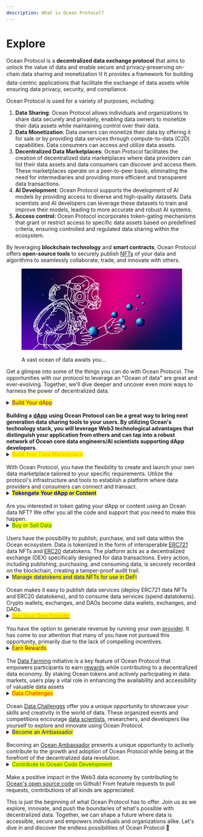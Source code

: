 ```yaml
---
description: What is Ocean Protocol?
---
```


# Explore

Ocean Protocol is a **decentralized data exchange protocol** that aims to unlock the value of data and enable secure and privacy-preserving on-chain data sharing and monetization ⛓️ It provides a framework for building data-centric applications that facilitate the exchange of data assets while ensuring data privacy, security, and compliance.

Ocean Protocol is used for a variety of purposes, including:

1. **Data Sharing**: Ocean Protocol allows individuals and organizations to share data securely and privately, enabling data owners to monetize their data assets while maintaining control over their data.
2. **Data Monetization**: Data owners can monetize their data by offering it for sale or by providing data services through compute-to-data (C2D) capabilities. Data consumers can access and utilize data assets.
3. **Decentralized Data Marketplaces**: Ocean Protocol facilitates the creation of decentralized data marketplaces where data providers can list their data assets and data consumers can discover and access them. These marketplaces operate on a peer-to-peer basis, eliminating the need for intermediaries and providing more efficient and transparent data transactions.
4. **AI Development**: Ocean Protocol supports the development of AI models by providing access to diverse and high-quality datasets. Data scientists and AI developers can leverage these datasets to train and improve their models, leading to more accurate and robust AI systems.
5. **Access control:** Ocean Protocol incorporates token-gating mechanisms that grant or restrict access to specific data assets based on predefined criteria, ensuring controlled and regulated data sharing within the ecosystem.

By leveraging **blockchain technology** and **smart contracts**, Ocean Protocol offers **open-source tools** to securely publish [NFTs](../developers/contracts/data-nfts.md) of your data and algorithms to seamlessly collaborate, trade, and innovate with others.

<figure><img src="../.gitbook/assets/general/explore_ocean.png" alt=""><figcaption><p>A vast ocean of data awaits you...</p></figcaption></figure>

Get a glimpse into some of the things you can do with Ocean Protocol. The opportunities with our protocol to leverage an "Ocean of data" are great and ever-evolving. Together, we'll dive deeper and uncover even more ways to harness the power of decentralized data.

<details>

<summary><mark style="color:purple;">Build Your dApp</mark><br><br><strong>Building a</strong> <a href="https://oceanprotocol.com/templates"><strong>dApp</strong></a> <strong>using Ocean Protocol can be a great way to bring next generation data sharing tools to your users. By utilizing Ocean's technology stack, you will leverage Web3 technological advantages that distinguish your application from others and can tap into a robust network of Ocean core data engineers/AI scientists supporting dApp developers.</strong></summary>

When building a dApp on top of Ocean Protocol, you gain access to a wide range of features and functionalities:

1. **Data access and discovery**: Utilize Ocean's data marketplace infrastructure to access diverse and valuable data sets. Leverage the data discovery mechanisms to help users find relevant data assets for their applications.
2. **Data interoperability**: Seamlessly integrate and interact with various data sources using Ocean's standardized data representation formats. Ensure compatibility and easy data integration within your dApp.
3. **Data privacy and security**: Leverage the cryptographic capabilities of Ocean Protocol to ensure privacy and security of sensitive data. Implement access controls, encryption, and secure data-sharing mechanisms within your dApp.
4. **Provenance and transparency**: Leverage the transparency and immutability of the blockchain to establish data provenance. Build trust among users by providing an auditable record of data sources, usage, and transactions.
5. **Tokenized incentives**: Utilize datatokens (ERC20) within your dApp to incentivize data providers and consumers. Design token economies that align with the specific requirements of your application, encouraging participation and value creation.
6. **Community participation**: Leverage the community-driven nature of Ocean Protocol to foster collaboration, feedback, and innovation. Engage with the Ocean community to share ideas, contribute to the ecosystem, and gather insights to enhance your dApp.

These are a few examples of what can be built on top of Ocean.

1. [Ocean Waves](https://waves.oceanprotocol.com/) - Decentralized music [marketplace](https://github.com/oceanprotocol/waves)
2. [Ocean Market](https://market.oceanprotocol.com) - Decentralized data [marketplace](https://github.com/oceanprotocol/market)
3. [Autobot](https://autobotocean.com/) - Tokengated [data farming](https://df.oceandao.org/) intelligence app
4. [Ocean Token Gate](https://tokengate.oceanprotocol.com/) - Tokengated [content](https://github.com/oceanprotocol/token-gating-template)
5. [Acentrik Market](https://market.acentrik.io/) - Enterprise decentralized data marketplace

</details>

<details>

<summary><mark style="color:orange;">Build Your Data Marketplace</mark><br><br>With Ocean Protocol, you have the flexibility to create and launch your own data marketplace tailored to your specific requirements. Utilize the protocol's infrastructure and tools to establish a platform where data providers and consumers can connect and transact.</summary>

You can choose from two options:

1. **Fork the** [**Ocean Marketplace**](https://github.com/oceanprotocol/market) **and customize it**: You have the ability to fork the existing [Ocean Marketplace](https://github.com/oceanprotocol/market) codebase and customize it according to your needs. This allows you to leverage the foundational infrastructure and functionality already built by Ocean Protocol while tailoring the user interface, features, and branding to align with your marketplace vision. Follow this [tutorial](../developers/build-a-marketplace/) to learn how to do it.
2. **Build your marketplace with Ocean components**: Alternatively, you can build your data marketplace from scratch using Ocean Protocol's modular components. Ocean provides a comprehensive set of building blocks, such as the [**Aquarius**](https://github.com/oceanprotocol/aquarius), [**Provider**](https://github.com/oceanprotocol/provider), Ocean [contracts](https://github.com/oceanprotocol/contracts), and Ocean libraries ([**ocean.js**](https://github.com/oceanprotocol/ocean.js) & [**ocean.py**](https://github.com/oceanprotocol/ocean.py)), which you can integrate into your own marketplace development. This empowers you to create a unique and customized data marketplace experience while leveraging the underlying capabilities and standards provided by Ocean Protocol.

</details>

<details>

<summary><mark style="color:blue;"><strong>Tokengate Your dApp or Content</strong></mark><br><br>Are you interested in token gating your dApp or content using an Ocean data NFT? We offer you all the code and support that you need to make this happen.</summary>

Feel free to fork the [Ocean Token Gate template](https://github.com/oceanprotocol/token-gating-template) code and customize it to start building your dApp from scratch. If you already have an existing dApp of yours, then you can also modify it simply to use an Ocean data NFT. The [Ocean Token Gate repo](https://github.com/oceanprotocol/token-gating-template) will be helpful to inform your coding to do this, of course. But we also explain the [smart contract mechanics](../developers/contracts/) of Data NFTs and Datatokens[ in our docs](../developers/contracts/) for you to understand the code better. Remember, we're always here to help guide you with any coding questions on [Discord](https://discord.gg/TnXjkR5).

</details>

<details>

<summary><mark style="color:green;">Buy or Sell Data</mark><br><br>Users have the possibility to publish, purchase, and sell data within the Ocean ecosystem. Data is tokenized in the form of interoperable <a href="https://github.com/ethereum/EIPs/blob/master/EIPS/eip-721.md">ERC721</a> data NFTs and <a href="https://github.com/ethereum/EIPs/blob/7f4f0377730f5fc266824084188cc17cf246932e/EIPS/eip-20.md">ERC20</a> datatokens. The platform acts as a decentralized exchange (DEX) specifically designed for data transactions. Every action, including publishing, purchasing, and consuming data, is securely recorded on the blockchain, creating a tamper-proof audit trail.</summary>

For data scientists and AI practitioners, Ocean presents opportunities such as increased access to a broader range of data, including private data, crypto-secured provenance for data and AI training, and potential income streams from selling and curating data.

To showcase these capabilities, Ocean developed a demonstrator marketplace known as the [Ocean Market](https://market.oceanprotocol.com/).

The following guides will help you get started with buying and selling data:

* [Publish an NFT](../user-guides/publish-data-nfts.md)
* [Download an NFT](../user-guides/buy-data-nfts.md)
* [Host Assets](../user-guides/asset-hosting/README.md)

</details>

<details>

<summary><mark style="color:blue;">Manage datatokens and data NFTs for use in DeFi</mark><br><br>Ocean makes it easy to publish data services (deploy ERC721 data NFTs and ERC20 datatokens), and to consume data services (spend datatokens). Crypto wallets, exchanges, and DAOs become data wallets, exchanges, and DAOs.</summary>

Use Ocean [JavaScript](../developers/ocean.js/README.md) or [Python](../developers/ocean.py/README.md) drivers to manage data NFTs and datatokens:

Ocean-based apps make data assets on-ramps and off-ramps easy for end users. Ocean smart contracts and libraries make this easy for developers. The data itself does not need to be on-chain, just the access control.

Data NFTs are ERC721 tokens representing the unique asset and datatokens are ERC20 tokens to access data services. Each data service gets its own data NFT and one or more type of datatokens.

To access the dataset, you send 1.0 datatokens to the data provider (running Ocean Provider). To give access to someone else, send them 1.0 datatokens. That's it.

Since datatokens are ERC20, and live on Ethereum mainnet, there's a whole ecosystem to leverage.

* _Publish and access data services:_ downloadable files or compute-to-data. Use Ocean to deploy a new [ERC721](https://github.com/ethereum/EIPs/blob/master/EIPS/eip-721.md) and [ERC20](https://github.com/ethereum/EIPs/blob/7f4f0377730f5fc266824084188cc17cf246932e/EIPS/eip-20.md) datatoken contract for each data service, then mint datatokens.
* _Transfer datatokens_ to another owner (or approve & transferFrom).
* _And more._ Use ERC20 support in [web3.js](https://web3js.readthedocs.io/), [web3.py](https://web3py.readthedocs.io/en/stable/examples.html#working-with-an-erc20-token-contract) and Solidity to connect datatokens with crypto wallets and other DeFi services.

</details>

<details>

<summary><a href="https://medium.com/p/477b3decad51#7922"><mark style="color:orange;">Run Your Own Provider</mark></a><br><br>You have the option to generate revenue by running your own <a href="../developers/provider/">provider</a>. It has come to our attention that many of you have not pursued this opportunity, primarily due to the lack of compelling incentives.</summary>

If you're not familiar with it, the Ocean [Provider](../developers/provider/README.md) serves as the proxy service responsible for encrypting/decrypting data and streaming it to the consumer. It also verifies user access privileges for specific data assets or services. It plays a vital role in the Ocean architecture.

Fees are now paid to the individual or organization running the provider when a user downloads a data asset. The download fees are set based on the cost per MB, and there is also a provider fee for compute jobs, which is priced per minute.

Both the download and compute fees can be set to any absolute amount, and you have the flexibility to choose the token in which you want to receive these fees. They do not have to be in the same currency used in the marketplace. For instance, the provider fee could be a fixed rate of 5 USDT per 1000 MB of data downloaded, and this fee will remain fixed in USDT even if the marketplace uses a different currency.

Furthermore, provider fees are not restricted to data consumption; they can also be utilized to charge for compute resources. For example, a provider can charge a fixed fee of 15 DAI to reserve compute resources for one hour. This presents an advantage for both the user and the provider host. Users can now reserve the appropriate amount of computing resources according to their requirements. For provider hosts, this creates an additional income opportunity.

</details>

<details>

<summary><mark style="color:purple;">Earn Rewards</mark><br><br>The <a href="../rewards/df-max-out-yield.md">Data Farming</a> initiative is a key feature of Ocean Protocol that empowers participants to earn <a href="../rewards/">rewards</a> while contributing to a decentralized data economy. By staking Ocean tokens and actively participating in data markets, users play a vital role in enhancing the availability and accessibility of valuable data assets</summary>

Through the Data Farming initiative, you are incentivized to lock Ocean tokens for [veOcean](../rewards/df-veocean.md). By staking your tokens, you not only support the growth and sustainability of the ecosystem but also earn a share of the generated incentives💰. The Data Farming initiative offers participants a unique opportunity to earn [rewards](../rewards/README.md) while making a meaningful impact in the data marketplace.

Participating in the Data Farming initiative demonstrates a commitment to the principles of **fairness**, **transparency**, and **collaboration** that underpin Ocean Protocol. It allows you to actively engage with the ecosystem, promoting innovation, and driving the evolution of the decentralized data economy.

</details>

<details>

<summary><mark style="color:red;">Data Challenges</mark><br><br>Ocean <a href="https://oceanprotocol.com/challenges">Data Challenges</a> offer you a unique opportunity to showcase your skills and creativity in the world of data. These organized events and competitions encourage <a href="../data-science/">data scientists</a>, researchers, and developers like yourself to explore and innovate using Ocean Protocol.</summary>

By participating in Ocean Data Challenges, you can tackle real-world problems, leverage data assets, and utilize the technologies within the Ocean ecosystem. Not only do you have the chance to compete for recognition and prizes, but you also contribute to driving innovation, fostering collaboration, and making a positive impact in the data space.

</details>

<details>

<summary><mark style="color:blue;">Become an Ambassador</mark><br><br>Becoming an <a href="https://oceanambassadors.community/">Ocean Ambassador</a> presents a unique opportunity to actively contribute to the growth and adoption of Ocean Protocol while being at the forefront of the decentralized data revolution.</summary>

As an Ocean Ambassador, you become an advocate for the protocol, promoting its vision of democratizing data and empowering individuals. By sharing your knowledge and enthusiasm, you can educate others about the benefits and potential of Ocean Protocol, inspiring them to join the ecosystem. As part of a global community of like-minded individuals, you gain access to exclusive resources, networking opportunities, and collaborations that further enhance your expertise in the data economy. As an Ambassador, you play a vital role in shaping the future of data by driving awareness, fostering innovation, and helping to build a more open and equitable data ecosystem.

</details>

<details>

<summary><mark style="color:green;">Contribute to Ocean Code Development</mark><br><br>Make a positive impact in the Web3 data economy by contributing to <a href="https://github.com/oceanprotocol">Ocean's open source code</a> on Github! From feature requests to pull requests, contributions of all kinds are appreciated.</summary>

To begin, [visit our Github page](https://github.com/oceanprotocol) where you can see the repos and contributors. If you're going to contribute code to a repo, then we ask that you fork the code first, make your changes, and then create a pull request for us to review. If you are reporting an issue, then please first search the existing issues to see if it is documented yet. If not, then please open a new issue by describe your problem as best as possible and include screenshots.
We also welcome you to join our [Discord developer community](https://discord.gg/TnXjkR5) where you can get rapid, practical advice on using Ocean tech but also get to know Ocean core team more personally!

</details>

This is just the beginning of what Ocean Protocol has to offer. Join us as we explore, innovate, and push the boundaries of what's possible with decentralized data. Together, we can shape a future where data is accessible, secure and empowers individuals and organizations alike. Let's dive in and discover the endless possibilities of Ocean Protocol :ocean:
